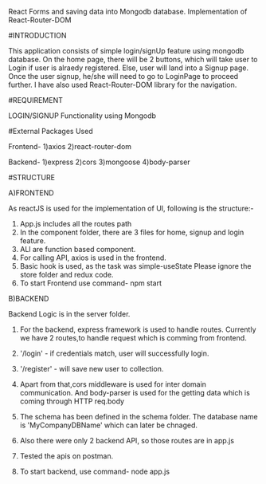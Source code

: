 React Forms and saving data into Mongodb database.
Implementation of React-Router-DOM 

#INTRODUCTION

This application consists of simple login/signUp feature using mongodb database.
On the home page, there will be 2 buttons, which will take user to Login if user is alraedy registered. Else, user will land into a Signup page.
Once the user signup, he/she will need to go to LoginPage to proceed further.
I have also used React-Router-DOM library for the navigation.

#REQUIREMENT

LOGIN/SIGNUP Functionality using Mongodb

#External Packages Used

Frontend-
1)axios
2)react-router-dom

Backend-
1)express
2)cors
3)mongoose
4)body-parser


#STRUCTURE

A)FRONTEND

As reactJS is used for the implementation of UI, following is the structure:-
1) App.js includes all the routes path
2) In the component folder, there are 3 files for home, signup and login feature.
3) ALl are function based component.
4) For calling API, axios is used in the frontend.
5) Basic hook is used, as the task was simple-useState
    Please ignore the store folder and redux code.
6) To start Frontend use command- npm start

B)BACKEND

Backend Logic is in the server folder.

1) For the backend, express framework is used to handle routes.
Currently we have 2 routes,to handle request which is comming from frontend.
1) '/login' - if credentials match, user will successfully login.
2) '/register' - will save new user to collection.

2) Apart from that,cors middleware is used for inter domain communication.
And body-parser is used for the getting data which is coming through HTTP 
req.body  
3) The schema has been defined in the schema folder.
 The database name is 'MyCompanyDBName' which can later be chnaged. 
4) Also there were only 2 backend API, so those routes are in app.js
5) Tested the apis on postman.
6) To start backend, use command- node app.js
